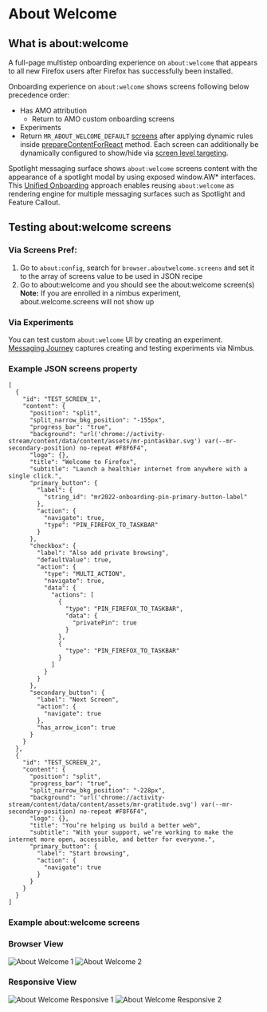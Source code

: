 # About Welcome

## What is about:welcome
A full-page multistep onboarding experience on `about:welcome` that appears to all new Firefox users after Firefox has successfully been installed.

Onboarding experience on `about:welcome` shows screens following below precedence order:
- Has AMO attribution
  - Return to AMO custom onboarding screens
- Experiments
- Return  `MR_ABOUT_WELCOME_DEFAULT` [screens](https://searchfox.org/mozilla-central/rev/3b707c8fd7e978eebf24279ee51ccf07895cfbcb/browser/components/newtab/aboutwelcome/lib/AboutWelcomeDefaults.jsm#523) after applying dynamic rules inside [prepareContentForReact](https://searchfox.org/mozilla-central/rev/3b707c8fd7e978eebf24279ee51ccf07895cfbcb/browser/components/newtab/aboutwelcome/lib/AboutWelcomeDefaults.jsm#577) method. Each screen can additionally be dynamically configured to show/hide via [screen level targeting](https://searchfox.org/mozilla-central/rev/3b707c8fd7e978eebf24279ee51ccf07895cfbcb/browser/components/newtab/aboutwelcome/lib/AboutWelcomeDefaults.jsm#90).

Spotlight messaging surface shows `about:welcome` screens content with the appearance of a spotlight modal by using exposed window.AW* interfaces. This [Unified Onboarding](https://docs.google.com/document/d/1o8W-gEkgw2GC7KFSfQRkKfWzNJg1-6fpkVPrYmmot4Y/edit) approach enables reusing `about:welcome` as rendering engine for multiple messaging surfaces such as Spotlight and Feature Callout.

## Testing about:welcome screens

### Via Screens Pref:
1. Go to `about:config`, search for `browser.aboutwelcome.screens` and set it to the array of screens value to be used in JSON recipe
2. Go to about:welcome and you should see the about:welcome screen(s)
**Note:** If you are enrolled in a nimbus experiment, about.welcome.screens will not show up

### Via Experiments
You can test custom `about:welcome` UI by creating an experiment. [Messaging Journey](https://experimenter.info/messaging/desktop-messaging-journey) captures creating and testing experiments via Nimbus.

### Example JSON screens property
```
[
  {
    "id": "TEST_SCREEN_1",
    "content": {
      "position": "split",
      "split_narrow_bkg_position": "-155px",
      "progress_bar": "true",
      "background": "url('chrome://activity-stream/content/data/content/assets/mr-pintaskbar.svg') var(--mr-secondary-position) no-repeat #F8F6F4",
      "logo": {},
      "title": "Welcome to Firefox",
      "subtitle": "Launch a healthier internet from anywhere with a single click.",
      "primary_button": {
        "label": {
          "string_id": "mr2022-onboarding-pin-primary-button-label"
        },
        "action": {
          "navigate": true,
          "type": "PIN_FIREFOX_TO_TASKBAR"
        }
      },
      "checkbox": {
        "label": "Also add private browsing",
        "defaultValue": true,
        "action": {
          "type": "MULTI_ACTION",
          "navigate": true,
          "data": {
            "actions": [
              {
                "type": "PIN_FIREFOX_TO_TASKBAR",
                "data": {
                  "privatePin": true
                }
              },
              {
                "type": "PIN_FIREFOX_TO_TASKBAR"
              }
            ]
          }
        }
      },
      "secondary_button": {
        "label": "Next Screen",
        "action": {
          "navigate": true
        },
        "has_arrow_icon": true
      }
    }
  },
  {
    "id": "TEST_SCREEN_2",
    "content": {
      "position": "split",
      "progress_bar": "true",
      "split_narrow_bkg_position": "-228px",
      "background": "url('chrome://activity-stream/content/data/content/assets/mr-gratitude.svg') var(--mr-secondary-position) no-repeat #F8F6F4",
      "logo": {},
      "title": "You’re helping us build a better web",
      "subtitle": "With your support, we’re working to make the internet more open, accessible, and better for everyone.",
      "primary_button": {
        "label": "Start browsing",
        "action": {
          "navigate": true
        }
      }
    }
  }
]
```

### Example about:welcome screens

### Browser View
![About Welcome 1](./aboutwelcome-1.png)
![About Welcome 2](./aboutwelcome-2.png)

### Responsive View
![About Welcome Responsive 1](./aboutwelcome-res-1.png)
![About Welcome Responsive 2](./aboutwelcome-res-2.png)
